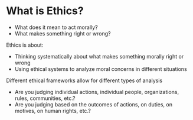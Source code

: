 # What is Ethics?

- What does it mean to act morally?
- What makes something right or wrong?

Ethics is about:
- Thinking systematically about what makes something morally right or wrong
- Using ethical systems to analyze moral concerns in different situations

Different ethical frameworks allow for different types of analysis
- Are you judging individual actions, individual people, organizations, rules, communities, etc.?
- Are you judging based on the outcomes of actions, on duties, on motives, on human rights, etc.?

